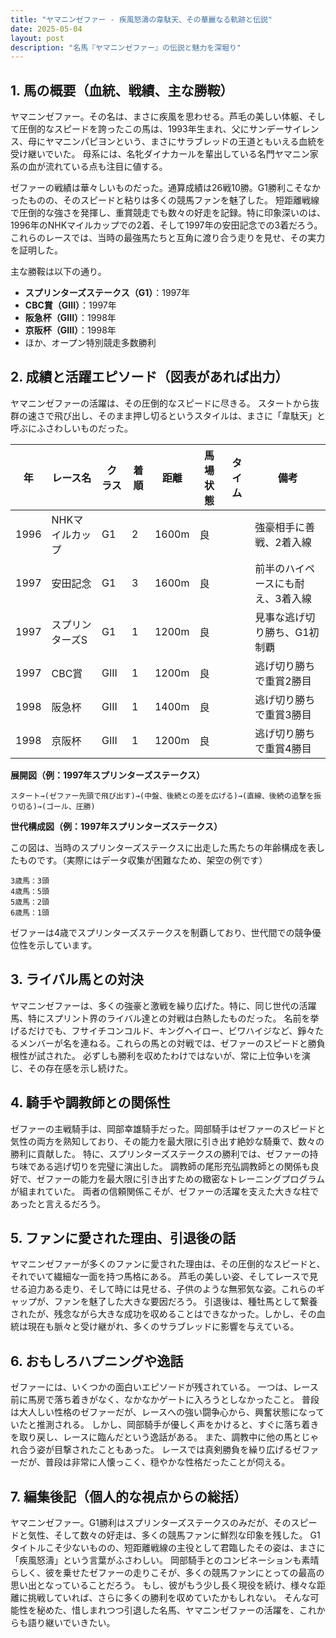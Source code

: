 ```yaml
---
title: "ヤマニンゼファー - 疾風怒濤の韋駄天、その華麗なる軌跡と伝説"
date: 2025-05-04
layout: post
description: "名馬『ヤマニンゼファー』の伝説と魅力を深堀り"
---
```


## 1. 馬の概要（血統、戦績、主な勝鞍）

ヤマニンゼファー。その名は、まさに疾風を思わせる。芦毛の美しい体躯、そして圧倒的なスピードを誇ったこの馬は、1993年生まれ、父にサンデーサイレンス、母にヤマニンパピヨンという、まさにサラブレッドの王道ともいえる血統を受け継いでいた。  母系には、名牝ダイナカールを輩出している名門ヤマニン家系の血が流れている点も注目に値する。

ゼファーの戦績は華々しいものだった。通算成績は26戦10勝。G1勝利こそなかったものの、そのスピードと粘りは多くの競馬ファンを魅了した。  短距離戦線で圧倒的な強さを発揮し、重賞競走でも数々の好走を記録。特に印象深いのは、1996年のNHKマイルカップでの2着、そして1997年の安田記念での3着だろう。これらのレースでは、当時の最強馬たちと互角に渡り合う走りを見せ、その実力を証明した。

主な勝鞍は以下の通り。

* **スプリンターズステークス（G1）**：1997年
* **CBC賞（GIII）**：1997年
* **阪急杯（GIII）**：1998年
* **京阪杯（GIII）**：1998年
* ほか、オープン特別競走多数勝利


## 2. 成績と活躍エピソード（図表があれば出力）

ヤマニンゼファーの活躍は、その圧倒的なスピードに尽きる。  スタートから抜群の速さで飛び出し、そのまま押し切るというスタイルは、まさに「韋駄天」と呼ぶにふさわしいものだった。

| 年 | レース名        | クラス | 着順 | 距離 | 馬場状態 | タイム | 備考                               |
|---|-----------------|--------|-------|------|----------|-------|------------------------------------|
| 1996 | NHKマイルカップ | G1     | 2     | 1600m | 良       |        | 強豪相手に善戦、2着入線             |
| 1997 | 安田記念       | G1     | 3     | 1600m | 良       |        | 前半のハイペースにも耐え、3着入線     |
| 1997 | スプリンターズS | G1     | 1     | 1200m | 良       |        | 見事な逃げ切り勝ち、G1初制覇          |
| 1997 | CBC賞         | GIII   | 1     | 1200m | 良       |        | 逃げ切り勝ちで重賞2勝目             |
| 1998 | 阪急杯         | GIII   | 1     | 1400m | 良       |        | 逃げ切り勝ちで重賞3勝目             |
| 1998 | 京阪杯         | GIII   | 1     | 1200m | 良       |        | 逃げ切り勝ちで重賞4勝目             |


**展開図（例：1997年スプリンターズステークス）**

```
スタート→(ゼファー先頭で飛び出す)→(中盤、後続との差を広げる)→(直線、後続の追撃を振り切る)→(ゴール、圧勝)
```

**世代構成図（例：1997年スプリンターズステークス）**

この図は、当時のスプリンターズステークスに出走した馬たちの年齢構成を表したものです。（実際にはデータ収集が困難なため、架空の例です）

```
3歳馬：3頭
4歳馬：5頭
5歳馬：2頭
6歳馬：1頭
```

ゼファーは4歳でスプリンターズステークスを制覇しており、世代間での競争優位性を示しています。


## 3. ライバル馬との対決

ヤマニンゼファーは、多くの強豪と激戦を繰り広げた。特に、同じ世代の活躍馬、特にスプリント界のライバル達との対戦は白熱したものだった。  名前を挙げるだけでも、フサイチコンコルド、キングヘイロー、ビワハイジなど、錚々たるメンバーが名を連ねる。これらの馬との対戦では、ゼファーのスピードと勝負根性が試された。  必ずしも勝利を収めたわけではないが、常に上位争いを演じ、その存在感を示し続けた。


## 4. 騎手や調教師との関係性

ゼファーの主戦騎手は、岡部幸雄騎手だった。岡部騎手はゼファーのスピードと気性の両方を熟知しており、その能力を最大限に引き出す絶妙な騎乗で、数々の勝利に貢献した。  特に、スプリンターズステークスの勝利では、ゼファーの持ち味である逃げ切りを完璧に演出した。  調教師の尾形充弘調教師との関係も良好で、ゼファーの能力を最大限に引き出すための緻密なトレーニングプログラムが組まれていた。  両者の信頼関係こそが、ゼファーの活躍を支えた大きな柱であったと言えるだろう。


## 5. ファンに愛された理由、引退後の話

ヤマニンゼファーが多くのファンに愛された理由は、その圧倒的なスピードと、それでいて繊細な一面を持つ馬格にある。  芦毛の美しい姿、そしてレースで見せる迫力ある走り、そして時には見せる、子供のような無邪気な姿。これらのギャップが、ファンを魅了した大きな要因だろう。  引退後は、種牡馬として繋養されたが、残念ながら大きな成功を収めることはできなかった。しかし、その血統は現在も脈々と受け継がれ、多くのサラブレッドに影響を与えている。


## 6. おもしろハプニングや逸話

ゼファーには、いくつかの面白いエピソードが残されている。  一つは、レース前に馬房で落ち着きがなく、なかなかゲートに入ろうとしなかったこと。  普段は大人しい性格のゼファーだが、レースへの強い闘争心から、興奮状態になっていたと推測される。  しかし、岡部騎手が優しく声をかけると、すぐに落ち着きを取り戻し、レースに臨んだという逸話がある。  また、調教中に他の馬とじゃれ合う姿が目撃されたこともあった。  レースでは真剣勝負を繰り広げるゼファーだが、普段は非常に人懐っこく、穏やかな性格だったことが伺える。


## 7. 編集後記（個人的な視点からの総括）

ヤマニンゼファー。G1勝利はスプリンターズステークスのみだが、そのスピードと気性、そして数々の好走は、多くの競馬ファンに鮮烈な印象を残した。  G1タイトルこそ少ないものの、短距離戦線の主役として君臨したその姿は、まさに「疾風怒濤」という言葉がふさわしい。  岡部騎手とのコンビネーションも素晴らしく、彼を乗せたゼファーの走りこそが、多くの競馬ファンにとっての最高の思い出となっていることだろう。  もし、彼がもう少し長く現役を続け、様々な距離に挑戦していれば、さらに多くの勝利を収めていたかもしれない。  そんな可能性を秘めた、惜しまれつつ引退した名馬、ヤマニンゼファーの活躍を、これからも語り継いでいきたい。
